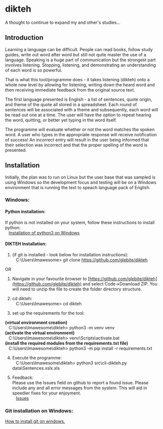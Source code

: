 # dikteh  
A thought to continue to expand my and other's studies...  

## Introduction  
Learning a language can be difficult.  People can read books, follow study guides, write out word after word but still not quite master the use of a language.  Speaking is a huge part of communication but the strongest part involves listening.  Stopping, listening, and demonstrating an understanding of each word is so powerful.  

That is what this tool/programme does - it takes listening (dikteh) onto a whole new level by allowing for listening, writing down the heard word and then receiving immediate feedback from the original source text.  

The first language presented is English - a list of sentences, quote origin, and theme of the quote all stored in a spreadsheet.  Each round of sentences will be associated with a theme and subsequently, each word will be read out one at a time.  The user will have the option to repeat hearing the word, quitting, or better yet typing in the word itself.  

The programme will evaluate whether or not the word matches the spoken word.  A user who types in the appropriate response will receive notification of success!  An incorrect entry will result in the user being informed that their selection was incorrect and that the proper spelling of the word is presented.  

## Installation  
Initially, the plan was to run on Linux but the user base that was sampled is using Windows so the development focus and testing will be on a Windows environment that is running the text to speach language pack of English.  

### Windows:  

#### Python installation:  
If python is not installed on your system, follow these instructions to install python:  
&nbsp;&nbsp;&nbsp;[Installation of python3 on Windows](https://phoenixnap.com/kb/how-to-install-python-3-windows)  

#### DIKTEH Installation:  
1) (if git is installed - look below for installation instructions):  
&nbsp;&nbsp;&nbsp;C:\Users\Imawesome> git clone https://github.com/glebite/dikteh  

OR  

1) Navigate in your favourite browser to [https://github.com/glebite/dikteh](https://github.com/glebite/dikteh) and select Code->Download ZIP.  You will need to unzip the file to create the folder directory structure.  

2) cd dikteh:  
&nbsp;&nbsp;&nbsp;C:\Users\Imawesome> cd dikteh  

3) set up the requirements for the tool:  

**(virtual environment creation)**  
&nbsp;&nbsp;&nbsp;C:\Users\Imawesome\dikteh> python3 -m venv venv  
**(activate the virtual environment)**  
&nbsp;&nbsp;&nbsp;C:\Users\Imawesome\dikteh> venv\Scripts\activate.bat  
**(install the required modules from the requirements.txt file)**  
&nbsp;&nbsp;&nbsp;C:\Users\Imawesome\dikteh> python3 -m pip install -r requirements.txt

4) Execute the programme:  
&nbsp;&nbsp;&nbsp;C:\Users\Imawesome\dikteh> python3 src\cli-dikteh.py data\Sentences.xslx.xls  

5) Feedback:  
Please use the Issues field on github to report a found issue.  Please include any and all error messages from the system.  This will aid in speedier fixes for your enjoyment.  
&nbsp;&nbsp;&nbsp;[Issues](https://github.com/glebite/dikteh/issues)  

### Git installation on Windows:  

[How to install git on windows.](https://phoenixnap.com/kb/how-to-install-git-windows)  



